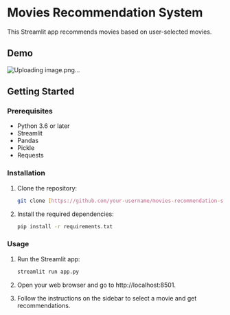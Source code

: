 # Movies Recommendation System

This Streamlit app recommends movies based on user-selected movies.

## Demo

![Uploading image.png…]()

## Getting Started

### Prerequisites

- Python 3.6 or later
- Streamlit
- Pandas
- Pickle
- Requests

### Installation

1. Clone the repository:

   ```bash
   git clone [https://github.com/your-username/movies-recommendation-system.git](https://github.com/your-username/movies-recommendation-system.git): [https://github.com/your-username/movies-recommendation-system.git](https://github.com/your-username/movies-recommendation-system.git)

2. Install the required dependencies:
    ```bash
    pip install -r requirements.txt

### Usage

1. Run the Streamlit app:
    ```bash
    streamlit run app.py

2. Open your web browser and go to http://localhost:8501.

3. Follow the instructions on the sidebar to select a movie and get recommendations.
